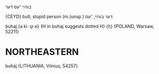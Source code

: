 בוהײַ
־עס
דער

{CEYD}
bull; stupid person (m./unsp.) דער בוהײַ֜, ־עס

buhaj {a kiˑ אַ קו} {H in buhaj suggests dotted H} {ḥ} {POLAND, Warsaw, 52211}

NORTHEASTERN
==============

buɦáj {LITHUANIA, Vilnius, 54257}